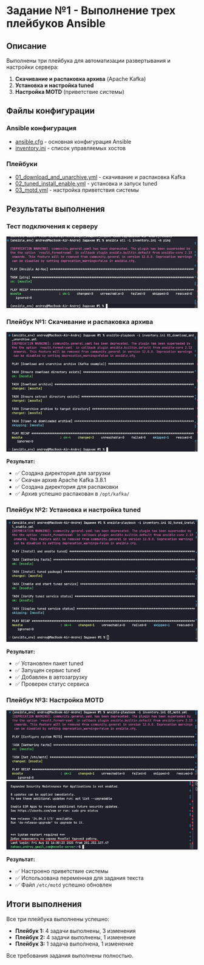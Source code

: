 # Задание №1 - Выполнение трех плейбуков Ansible

## Описание
Выполнены три плейбука для автоматизации развертывания и настройки сервера:

1. **Скачивание и распаковка архива** (Apache Kafka)
2. **Установка и настройка tuned** 
3. **Настройка MOTD** (приветствие системы)

## Файлы конфигурации

### Ansible конфигурация
- [ansible.cfg](./ansible.cfg) - основная конфигурация Ansible
- [inventory.ini](./inventory.ini) - список управляемых хостов

### Плейбуки
- [01_download_and_unarchive.yml](./01_download_and_unarchive.yml) - скачивание и распаковка Kafka
- [02_tuned_install_enable.yml](./02_tuned_install_enable.yml) - установка и запуск tuned
- [03_motd.yml](./03_motd.yml) - настройка приветствия системы

## Результаты выполнения

### Тест подключения к серверу
![Тест подключения](./Тест%20подключения.png)

### Плейбук №1: Скачивание и распаковка архива
![Плейбук 1](./Playbook%20%231.png)

**Результат:** 
- ✅ Создана директория для загрузки
- ✅ Скачан архив Apache Kafka 3.8.1 
- ✅ Создана директория для распаковки
- ✅ Архив успешно распакован в `/opt/kafka/`

### Плейбук №2: Установка и настройка tuned
![Плейбук 2](./Playbook%20%232.png)

**Результат:**
- ✅ Установлен пакет tuned
- ✅ Запущен сервис tuned
- ✅ Добавлен в автозагрузку
- ✅ Проверен статус сервиса

### Плейбук №3: Настройка MOTD
![Плейбук 3.1](./Playbook%20%233.1.png)
![Плейбук 3.2](./Playbook%20%233.2.png)

**Результат:**
- ✅ Настроено приветствие системы
- ✅ Использована переменная для задания текста
- ✅ Файл `/etc/motd` успешно обновлен

## Итоги выполнения

Все три плейбука выполнены успешно:
- **Плейбук 1:** 4 задачи выполнены, 3 изменения
- **Плейбук 2:** 4 задачи выполнены, 1 изменение  
- **Плейбук 3:** 1 задача выполнена, 1 изменение

Все требования задания выполнены полностью.
